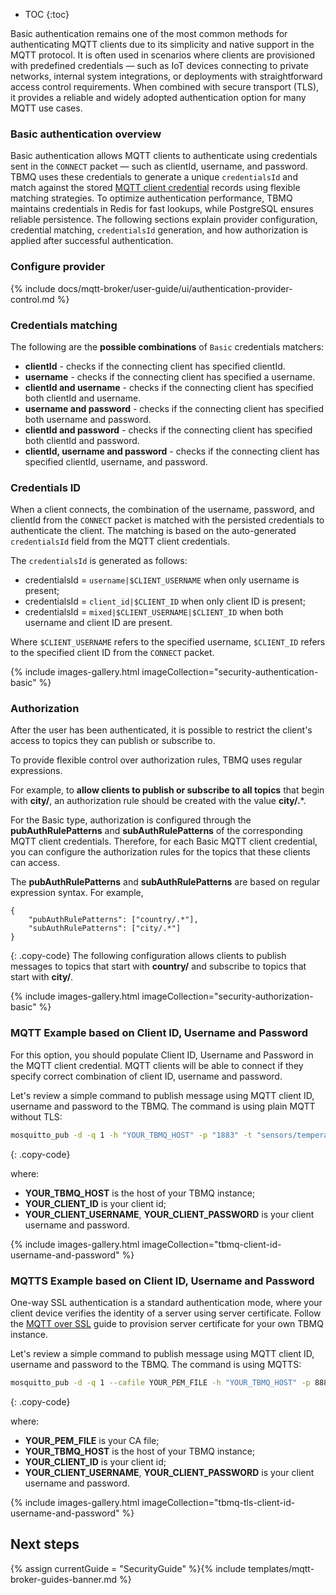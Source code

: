 * TOC
{:toc}

Basic authentication remains one of the most common methods for authenticating MQTT clients due to its simplicity and native support in the MQTT protocol.
It is often used in scenarios where clients are provisioned with predefined credentials — such as IoT devices connecting to private networks, 
internal system integrations, or deployments with straightforward access control requirements. 
When combined with secure transport (TLS), it provides a reliable and widely adopted authentication option for many MQTT use cases.

### Basic authentication overview

Basic authentication allows MQTT clients to authenticate using credentials sent in the `CONNECT` packet — such as clientId, username, and password.
TBMQ uses these credentials to generate a unique `credentialsId` and match against the stored [MQTT client credential](/docs/mqtt-broker/user-guide/ui/mqtt-client-credentials/) records using flexible matching strategies.
To optimize authentication performance, TBMQ maintains credentials in Redis for fast lookups, while PostgreSQL ensures reliable persistence.
The following sections explain provider configuration, credential matching, `credentialsId` generation, and how authorization is applied after successful authentication.

### Configure provider

{% include docs/mqtt-broker/user-guide/ui/authentication-provider-control.md %}

### Credentials matching

The following are the **possible combinations** of `Basic` credentials matchers:
- **clientId** - checks if the connecting client has specified clientId.
- **username** - checks if the connecting client has specified a username.
- **clientId and username** - checks if the connecting client has specified both clientId and username.
- **username and password** - checks if the connecting client has specified both username and password.
- **clientId and password** - checks if the connecting client has specified both clientId and password.
- **clientId, username and password** - checks if the connecting client has specified clientId, username, and password.

### Credentials ID

When a client connects, the combination of the username, password, and clientId from the `CONNECT` packet is matched with the persisted credentials to authenticate the client.
The matching is based on the auto-generated `credentialsId` field from the MQTT client credentials. 

The `credentialsId` is generated as follows:

- credentialsId = `username|$CLIENT_USERNAME` when only username is present;
- credentialsId = `client_id|$CLIENT_ID` when only client ID is present;
- credentialsId = `mixed|$CLIENT_USERNAME|$CLIENT_ID` when both username and client ID are present.

Where `$CLIENT_USERNAME` refers to the specified username, `$CLIENT_ID` refers to the specified client ID from the `CONNECT` packet.

{% include images-gallery.html imageCollection="security-authentication-basic" %}

### Authorization

After the user has been authenticated, it is possible to restrict the client's access to topics they can publish or subscribe to.

To provide flexible control over authorization rules, TBMQ uses regular expressions. 

For example, to **allow clients to publish or subscribe to all topics** that begin with **city/**, an authorization rule should be created with the value **city/.***.

For the Basic type, authorization is configured through the **pubAuthRulePatterns** and **subAuthRulePatterns** of the corresponding MQTT client credentials. 
Therefore, for each Basic MQTT client credential, you can configure the authorization rules for the topics that these clients can access. 

The **pubAuthRulePatterns** and **subAuthRulePatterns** are based on regular expression syntax. For example,
```
{
    "pubAuthRulePatterns": ["country/.*"],
    "subAuthRulePatterns": ["city/.*"]
}
```
{: .copy-code}
The following configuration allows clients to publish messages to topics that start with **country/** and subscribe to topics that start with **city/**.

{% include images-gallery.html imageCollection="security-authorization-basic" %}

### MQTT Example based on Client ID, Username and Password

For this option, you should populate Client ID, Username and Password in the MQTT client credential. MQTT clients will be able to connect if they specify correct combination of client ID, username and password.

Let's review a simple command to publish message using MQTT client ID, username and password to the TBMQ. The command is using plain MQTT without TLS:

```bash
mosquitto_pub -d -q 1 -h "YOUR_TBMQ_HOST" -p "1883" -t "sensors/temperature" -i "YOUR_CLIENT_ID" -u "YOUR_CLIENT_USERNAME" -P "YOUR_CLIENT_PASSWORD" -m {"temperature":25}
```
{: .copy-code}

where:

* **YOUR_TBMQ_HOST** is the host of your TBMQ instance;
* **YOUR_CLIENT_ID** is your client id;
* **YOUR_CLIENT_USERNAME**, **YOUR_CLIENT_PASSWORD** is your client username and password.

{% include images-gallery.html imageCollection="tbmq-client-id-username-and-password" %}

### MQTTS Example based on Client ID, Username and Password

One-way SSL authentication is a standard authentication mode, where your client device verifies the identity of a server using server certificate.
Follow the [MQTT over SSL](/docs/mqtt-broker/security/mqtts/) guide to provision server certificate for your own TBMQ instance.

Let's review a simple command to publish message using MQTT client ID, username and password to the TBMQ. The command is using MQTTS:

```bash
mosquitto_pub -d -q 1 --cafile YOUR_PEM_FILE -h "YOUR_TBMQ_HOST" -p 8883 -t "sensors/temperature" -i "YOUR_CLIENT_ID" -u "YOUR_CLIENT_USERNAME" -P "YOUR_CLIENT_PASSWORD" -m {"temperature":25}
```
{: .copy-code}

where:

* **YOUR_PEM_FILE** is your CA file;
* **YOUR_TBMQ_HOST** is the host of your TBMQ instance;
* **YOUR_CLIENT_ID** is your client id;
* **YOUR_CLIENT_USERNAME**, **YOUR_CLIENT_PASSWORD** is your client username and password.

{% include images-gallery.html imageCollection="tbmq-tls-client-id-username-and-password" %}

## Next steps

{% assign currentGuide = "SecurityGuide" %}{% include templates/mqtt-broker-guides-banner.md %}
